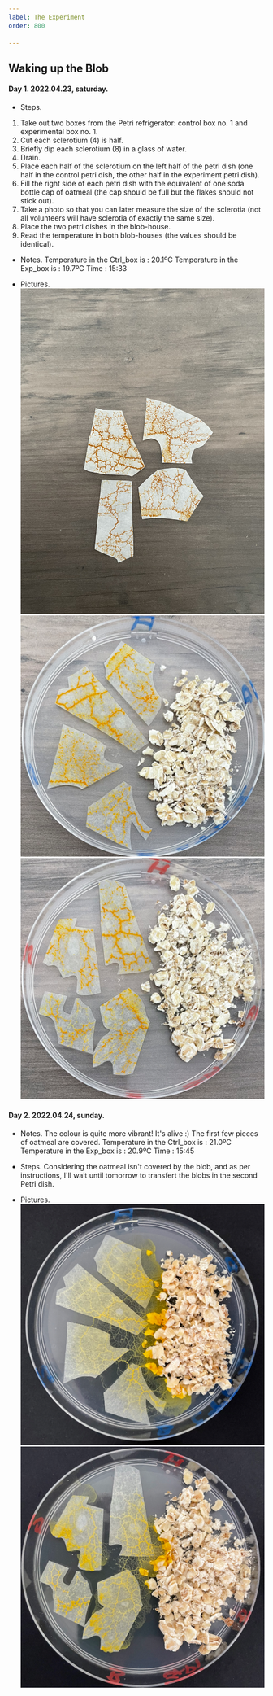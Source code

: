```yaml
---
label: The Experiment
order: 800

---
```


## Waking up the Blob

#### Day 1.  2022.04.23, saturday.

- Steps. 
1. Take out two boxes from the Petri refrigerator: control box no. 1 and experimental box no. 1.
2. Cut each sclerotium (4) is half.
3. Briefly dip each sclerotium (8) in a glass of water.
4. Drain.
5. Place each half of the sclerotium on the left half of the petri dish (one half in the control petri dish, the other half in the experiment petri dish).
6. Fill the right side of each petri dish with the equivalent of one soda bottle cap of oatmeal (the cap should be full but the flakes should not stick out).
7. Take a photo so that you can later measure the size of the sclerotia (not all volunteers will have sclerotia of exactly the same size).
8. Place the two petri dishes in the blob-house.
9. Read the temperature in both blob-houses (the values should be identical). 

- Notes.
Temperature in the Ctrl_box is : 20.1ºC
Temperature in the Exp_box is : 19.7ºC
Time : 15:33

- Pictures.
  ![Sclerotium](https://github.com/viewsourc3/Chishiki/raw/main/posts/Science/Global%20Warming%20Experiment/Source/IMG/Wake/00_01.jpeg)
  ![Sclerotium in control dish, with oatmeal](https://github.com/viewsourc3/Chishiki/raw/main/posts/Science/Global%20Warming%20Experiment/Source/IMG/Wake/ctrl_d01.png)
  ![Sclerotium in experiment dish, with oatmeal](https://github.com/viewsourc3/Chishiki/raw/main/posts/Science/Global%20Warming%20Experiment/Source/IMG/Wake/exp_d01.png)


#### Day 2. 2022.04.24, sunday.

- Notes. 
The colour is quite more vibrant! It's alive :) 
The first few pieces of oatmeal are covered. 
Temperature in the Ctrl_box is : 21.0ºC
Temperature in the Exp_box is : 20.9ºC
Time : 15:45

- Steps. 
Considering the oatmeal isn't covered by the blob, and as per instructions, I'll wait until tomorrow to transfert the blobs in the second Petri dish. 

- Pictures. 
![Sclerotium in control dish, with oatmeal](https://github.com/viewsourc3/Chishiki/raw/main/posts/Science/Global%20Warming%20Experiment/Source/IMG/Wake/ctrl_d02.png)
![Sclerotium in experiment dish, with oatmeal](https://github.com/viewsourc3/Chishiki/raw/main/posts/Science/Global%20Warming%20Experiment/Source/IMG/Wake/exp_d02.png)

